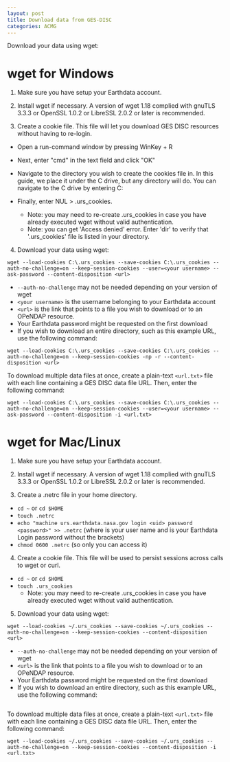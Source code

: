 ```yaml
---
layout: post
title: Download data from GES-DISC
categories: ACMG
---
```


Download your data using wget:

# wget for Windows

1) Make sure you have setup your Earthdata account.

2) Install wget if necessary. A version of wget 1.18 complied with gnuTLS 3.3.3 or OpenSSL 1.0.2 or LibreSSL 2.0.2 or later is recommended.

3) Create a cookie file. This file will let you download GES DISC resources without having to re-login.
- Open a run-command window by pressing WinKey + R
- Next, enter "cmd" in the text field and click "OK"
- Navigate to the directory you wish to create the cookies file in. In this guide, we place it under the C drive, but any directory will do. You can navigate to the C drive by entering C:
- Finally, enter NUL > .urs_cookies.

  - Note: you may need to re-create .urs_cookies in case you have already executed wget without valid authentication.
  - Note: you can get 'Access denied' error. Enter 'dir' to verify that '.urs_cookies' file is listed in your directory.

4) Download your data using wget:

```
wget --load-cookies C:\.urs_cookies --save-cookies C:\.urs_cookies --auth-no-challenge=on --keep-session-cookies --user=<your username> --ask-password --content-disposition <url>
```

- `--auth-no-challenge` may not be needed depending on your version of wget
- `<your username>` is the username belonging to your Earthdata account
- `<url>` is the link that points to a file you wish to download or to an OPeNDAP resource.
- Your Earthdata password might be requested on the first download
- If you wish to download an entire directory, such as this example URL, use the following command:
```
wget --load-cookies C:\.urs_cookies --save-cookies C:\.urs_cookies --auth-no-challenge=on --keep-session-cookies -np -r --content-disposition <url>
```

To download multiple data files at once, create a plain-text `<url.txt>` file with each line containing a GES DISC data file URL. Then, enter the following command:
```
wget --load-cookies C:\.urs_cookies --save-cookies C:\.urs_cookies --auth-no-challenge=on --keep-session-cookies --user=<your username> --ask-password --content-disposition -i <url.txt>
```

# wget for Mac/Linux

1) Make sure you have setup your Earthdata account.

2) Install wget if necessary. A version of wget 1.18 complied with gnuTLS 3.3.3 or OpenSSL 1.0.2 or LibreSSL 2.0.2 or later is recommended.

3) Create a .netrc file in your home directory.
- `cd ~` or `cd $HOME`
- `touch .netrc`
- `echo "machine urs.earthdata.nasa.gov login <uid> password <password>" >> .netrc` (where <uid> is your user name and <password> is your Earthdata Login password without the brackets)
- `chmod 0600 .netrc` (so only you can access it)

4) Create a cookie file. This file will be used to persist sessions across calls to wget or curl.
- `cd ~` or `cd $HOME`
- `touch .urs_cookies`
  - Note: you may need to re-create .urs_cookies in case you have already executed wget without valid authentication.

5) Download your data using wget:
```
wget --load-cookies ~/.urs_cookies --save-cookies ~/.urs_cookies --auth-no-challenge=on --keep-session-cookies --content-disposition <url>
```

- `--auth-no-challenge` may not be needed depending on your version of wget
- `<url>` is the link that points to a file you wish to download or to an OPeNDAP resource.
- Your Earthdata password might be requested on the first download
- If you wish to download an entire directory, such as this example URL, use the following command:

```wget --load-cookies ~/.urs_cookies --save-cookies ~/.urs_cookies --auth-no-challenge=on --keep-session-cookies -np -r --content-disposition <url>
```

To download multiple data files at once, create a plain-text `<url.txt>` file with each line containing a GES DISC data file URL. Then, enter the following command:

```
wget --load-cookies ~/.urs_cookies --save-cookies ~/.urs_cookies --auth-no-challenge=on --keep-session-cookies --content-disposition -i <url.txt>
```
